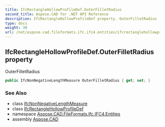 ```yaml
---
title: IfcRectangleHollowProfileDef.OuterFilletRadius
second_title: Aspose.CAD for .NET API Reference
description: IfcRectangleHollowProfileDef property. OuterFilletRadius
type: docs
weight: 30
url: /net/aspose.cad.fileformats.ifc.ifc4.entities/ifcrectanglehollowprofiledef/outerfilletradius/
---
```

## IfcRectangleHollowProfileDef.OuterFilletRadius property

OuterFilletRadius

```csharp
public IfcNonNegativeLengthMeasure OuterFilletRadius { get; set; }
```

### See Also

* class [IfcNonNegativeLengthMeasure](../../../aspose.cad.fileformats.ifc.ifc4.types/ifcnonnegativelengthmeasure/)
* class [IfcRectangleHollowProfileDef](../)
* namespace [Aspose.CAD.FileFormats.Ifc.IFC4.Entities](../../ifcrectanglehollowprofiledef/)
* assembly [Aspose.CAD](../../../)


